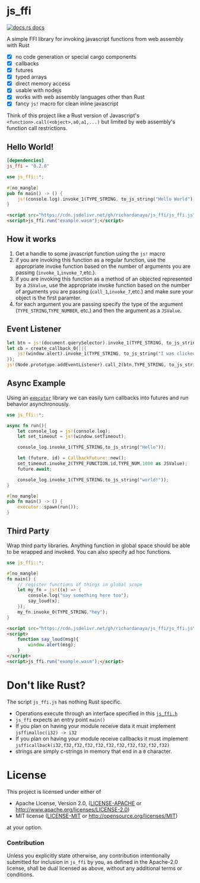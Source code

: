 # js_ffi

<a href="https://docs.rs/js_ffi"><img src="https://img.shields.io/badge/docs-latest-blue.svg?style=flat-square" alt="docs.rs docs" /></a>

A simple FFI library for invoking javascript functions from web assembly with Rust

- [x] no code generation or special cargo components
- [x] callbacks
- [x] futures
- [x] typed arrays
- [x] direct memory access
- [x] usable with nodejs
- [x] works with web assembly languages other than Rust
- [x] fancy `js!` macro for clean inline javascript

Think of this project like a Rust version of Javascript's `<function>.call(<object>,a0,a1,...)` but limited by web assembly's function call restrictions.

## Hello World!
```toml
[dependencies]
js_ffi = "0.2.0"
```
```rust
use js_ffi::*;
​
#[no_mangle]
pub fn main() -> () {
    js!(console.log).invoke_1(TYPE_STRING, to_js_string("Hello World"));
}
```
```html
<script src="https://cdn.jsdelivr.net/gh/richardanaya/js_ffi/js_ffi.js"></script>
<script>js_ffi.run("example.wasm");</script>
```

## How it works

1. Get a handle to some javascript function using the `js!` macro
2. if you are invoking this function as a regular function, use the appropriate invoke function based on the number of arguments you are passing (`invoke_1`,`invoke_7`,etc.).
3. if you are invoking this function as a method of an objected represented by a `JSValue`, use the appropriate invoke function based on the number of arguments you are passing (`call_1`,`invoke_7`,etc.) and make sure your object is the first paramter.
4. for each argument you are passing specify the type of the argument (`TYPE_STRING`,`TYPE_NUMBER`, etc.) and then the argument as a `JSValue`.

## Event Listener

```rust
let btn = js!(document.querySelector).invoke_1(TYPE_STRING, to_js_string("#button"));
let cb = create_callback_0(||{
    js!(window.alert).invoke_1(TYPE_STRING, to_js_string("I was clicked"));
});
js!(Node.prototype.addEventListener).call_2(btn,TYPE_STRING, to_js_string("click"),TYPE_FUNCTION,cb)
```

## Async Example

Using an [`executor`](https://www.github.com/richardanaya/executor) library we can easily turn callbacks into futures and run behavior asynchronously.

```rust
use js_ffi::*;

async fn run(){
    let console_log = js!(console.log);
    let set_timeout = js!(window.setTimeout);

    console_log.invoke_1(TYPE_STRING,to_js_string("Hello"));

    let (future, id) = CallbackFuture::new();
    set_timeout.invoke_2(TYPE_FUNCTION,id,TYPE_NUM,1000 as JSValue);
    future.await;

    console_log.invoke_1(TYPE_STRING,to_js_string("world!"));
}

#[no_mangle]
pub fn main() -> () {
    executor::spawn(run());
}
```

## Third Party

Wrap third party libraries. Anything function in global space should be able to be wrapped and invoked. You can also specify ad hoc functions.

```rust
use js_ffi::*;

#[no_mangle]
fn main() {
    // register functions of things in global scope
    let my_fn = js!((x) => { 
        console.log("say something here too");
        say_loud(x);
    });
    my_fn.invoke_0(TYPE_STRING,"hey");
}
```

```html
<script src="https://cdn.jsdelivr.net/gh/richardanaya/js_ffi/js_ffi.js"></script>
<script>
    function say_loud(msg){
        window.alert(msg);
    }
</script>
<script>js_ffi.run("example.wasm");</script>
```

# Don't like Rust?

The script `js_ffi.js` has nothing Rust specific.  

* Operations execute through an interface specified in this [`js_ffi.h`](https://github.com/richardanaya/js_ffi/blob/master/js_ffi.h)
* `js_ffi` expects an entry point `main()`
* If you plan on having your module receive data it must implement `jsffimalloc(i32) -> i32`
* If you plan on having your module receive callbacks it must implement `jsfficallback(i32,f32,f32,f32,f32,f32,f32,f32,f32,f32,f32)`
* strings are simply c-strings in memory that end in a `0` character.

# License

This project is licensed under either of

 * Apache License, Version 2.0, ([LICENSE-APACHE](LICENSE-APACHE) or
   http://www.apache.org/licenses/LICENSE-2.0)
 * MIT license ([LICENSE-MIT](LICENSE-MIT) or
   http://opensource.org/licenses/MIT)

at your option.

### Contribution

Unless you explicitly state otherwise, any contribution intentionally submitted
for inclusion in `js_ffi` by you, as defined in the Apache-2.0 license, shall be
dual licensed as above, without any additional terms or conditions.
